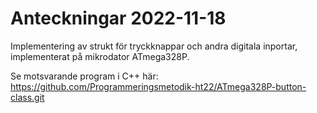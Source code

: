 # Anteckningar 2022-11-18
Implementering av strukt för tryckknappar och andra digitala inportar, implementerat på mikrodator ATmega328P.

Se motsvarande program i C++ här: https://github.com/Programmeringsmetodik-ht22/ATmega328P-button-class.git